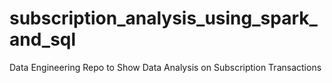 # subscription_analysis_using_spark_and_sql
Data Engineering Repo to Show Data Analysis on Subscription Transactions
